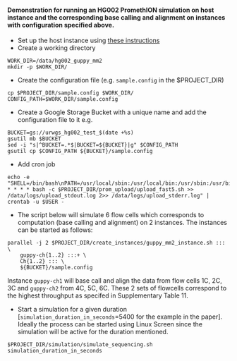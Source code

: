 #### Demonstration for running an HG002 PromethION simulation on host instance and the corresponding base calling and alignment on instances with configuration specified above.
* Set up the host instance using [these instructions](./Setting_up_host_instance.md)
* Create a working directory
```
WORK_DIR=/data/hg002_guppy_mm2
mkdir -p $WORK_DIR/
```
* Create the configuration file (e.g. `sample.config` in the $PROJECT_DIR)
```
cp $PROJECT_DIR/sample.config $WORK_DIR/
CONFIG_PATH=$WORK_DIR/sample.config
```
* Create a Google Storage Bucket with a unique name and add the configuration file to it e.g.
```
BUCKET=gs://urwgs_hg002_test_$(date +%s)
gsutil mb $BUCKET
sed -i "s|^BUCKET=.*$|BUCKET=${BUCKET}|g" $CONFIG_PATH
gsutil cp $CONFIG_PATH ${BUCKET}/sample.config
```
* Add cron job 
```
echo -e "SHELL=/bin/bash\nPATH=/usr/local/sbin:/usr/local/bin:/usr/sbin:/usr/bin:/sbin:/bin:/snap/bin\nPROJECT_DIR=$PROJECT_DIR\n*/3 * * * * bash -c $PROJECT_DIR/prom_upload/upload_fast5.sh >> /data/logs/upload_stdout.log 2>> /data/logs/upload_stderr.log" | crontab -u $USER -
```
* The script below will simulate 6 flow cells which corresponds to computation (base calling and alignment) on 2 instances. The instances can be started as follows:
```
parallel -j 2 $PROJECT_DIR/create_instances/guppy_mm2_instance.sh ::: \
	guppy-ch{1..2} :::+ \
	Ch{1..2} ::: \
	${BUCKET}/sample.config
```
Instance `guppy-ch1` will base call and align the data from flow cells 1C, 2C, 3C and `guppy-ch2` from 4C, 5C, 6C. These 2 sets of flowcells correspond to the highest throughput as specifed in Supplementary Table 11. 
* Start a simulation for a given duration [`simulation_duration_in_seconds`=5400 for the example in the paper]. Ideally the process can be started using Linux Screen since the simulation will be active for the duration mentioned.
```
$PROJECT_DIR/simulation/simulate_sequencing.sh simulation_duration_in_seconds
```
